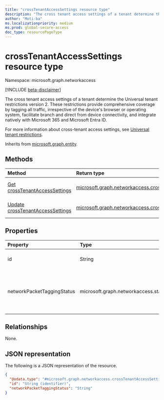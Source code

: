 ```yaml
---
title: "crossTenantAccessSettings resource type"
description: "The cross tenant access settings of a tenant determine the Universal tenant restrictions version 2. These restrictions provide comprehensive coverage by tagging all traffic, irrespective of the device's browser or operating system, facilitate branch and direct from device connectivity, and integrate natively with Microsoft 365 and Microsoft Entra ID."
author: "Moti-ba"
ms.localizationpriority: medium
ms.prod: global-secure-access
doc_type: resourcePageType
---
```


# crossTenantAccessSettings resource type

Namespace: microsoft.graph.networkaccess

[!INCLUDE [beta-disclaimer](../../includes/beta-disclaimer.md)]

The cross tenant access settings of a tenant determine the Universal tenant restrictions version 2. These restrictions provide comprehensive coverage by tagging all traffic, irrespective of the device's browser or operating system, facilitate branch and direct from device connectivity, and integrate natively with Microsoft 365 and Microsoft Entra ID.

For more information about cross-tenant access settings, see [Universal tenant restrictions](https://github.com/azure/global-secure-access/how-to-universal-tenant-restrictions).


Inherits from [microsoft.graph.entity](../resources/entity.md).

## Methods
|Method|Return type|Description|
|:---|:---|:---|
|[Get crossTenantAccessSettings](../api/networkaccess-crosstenantaccesssettings-get.md)|[microsoft.graph.networkaccess.crossTenantAccessSettings](../resources/networkaccess-crosstenantaccesssettings.md)|Read the properties and relationships of a [microsoft.graph.networkaccess.crossTenantAccessSettings](../resources/networkaccess-crosstenantaccesssettings.md) object.|
|[Update crossTenantAccessSettings](../api/networkaccess-crosstenantaccesssettings-update.md)|[microsoft.graph.networkaccess.crossTenantAccessSettings](../resources/networkaccess-crosstenantaccesssettings.md)|Update the properties of a [microsoft.graph.networkaccess.crossTenantAccessSettings](../resources/networkaccess-crosstenantaccesssettings.md) object.|

## Properties
|Property|Type|Description|
|:---|:---|:---|
|id|String|Identifier. Inherited from [microsoft.graph.entity](../resources/entity.md).|
|networkPacketTaggingStatus|microsoft.graph.networkaccess.status|Determines if a header with the user tenant ID is inserted into the network traffic.	.The possible values are: `enabled`, `disabled`.|

## Relationships
None.

## JSON representation
The following is a JSON representation of the resource.
<!-- {
  "blockType": "resource",
  "keyProperty": "id",
  "@odata.type": "microsoft.graph.networkaccess.crossTenantAccessSettings",
  "baseType": "microsoft.graph.entity",
  "openType": false
}
-->
``` json
{
  "@odata.type": "#microsoft.graph.networkaccess.crossTenantAccessSettings",
  "id": "String (identifier)",
  "networkPacketTaggingStatus": "String"
}
```
